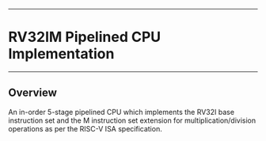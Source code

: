 ___
# RV32IM Pipelined CPU Implementation
___
## Overview
An in-order 5-stage pipelined CPU which implements the RV32I base instruction set and the M instruction set extension for multiplication/division operations as per the RISC-V ISA specification.
